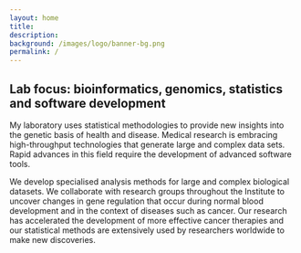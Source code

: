 ```yaml
---
layout: home
title: 
description:
background: /images/logo/banner-bg.png
permalink: /
---
```


## Lab focus: bioinformatics, genomics, statistics and software development

My laboratory uses statistical methodologies to provide new insights into the genetic basis of health and disease. Medical research is embracing high-throughput technologies that generate large and complex data sets. Rapid advances in this field require the development of advanced software tools.

We develop specialised analysis methods for large and complex biological datasets. We collaborate with research groups throughout the Institute to uncover changes in gene regulation that occur during normal blood development and in the context of diseases such as cancer. Our research has accelerated the development of more effective cancer therapies and our statistical methods are extensively used by researchers worldwide to make new discoveries.
